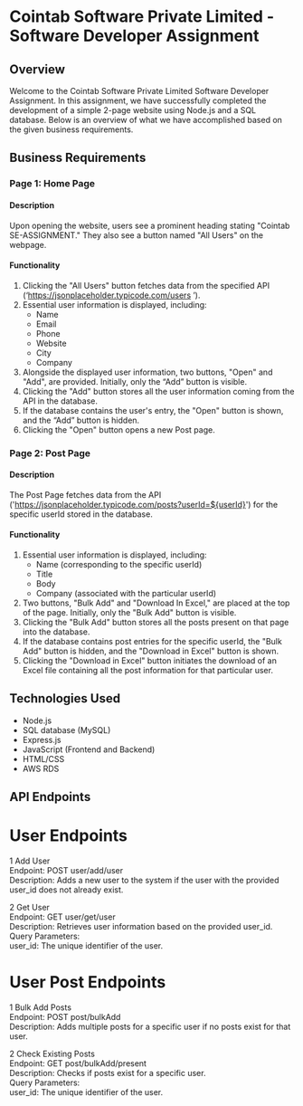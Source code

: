 # Cointab Software Private Limited - Software Developer Assignment


## Overview

Welcome to the Cointab Software Private Limited Software Developer Assignment. In this assignment, we have successfully completed the development of a simple 2-page website using Node.js and a SQL database. Below is an overview of what we have accomplished based on the given business requirements.

## Business Requirements

### Page 1: Home Page

#### Description

Upon opening the website, users see a prominent heading stating "Cointab SE-ASSIGNMENT." They also see a button named "All Users" on the webpage.

#### Functionality

1. Clicking the "All Users" button fetches data from the specified API (‘https://jsonplaceholder.typicode.com/users ’).
2. Essential user information is displayed, including:
   - Name
   - Email
   - Phone
   - Website
   - City
   - Company
3. Alongside the displayed user information, two buttons, "Open" and "Add", are provided. Initially, only the “Add” button is visible.
4. Clicking the "Add" button stores all the user information coming from the API in the database.
5. If the database contains the user's entry, the "Open" button is shown, and the “Add” button is hidden.
6. Clicking the "Open" button opens a new Post page.

### Page 2: Post Page

#### Description

The Post Page fetches data from the API ('https://jsonplaceholder.typicode.com/posts?userId=${userId}') for the specific userId stored in the database.

#### Functionality

1. Essential user information is displayed, including:
   - Name (corresponding to the specific userId)
   - Title
   - Body
   - Company (associated with the particular userId)
2. Two buttons, "Bulk Add" and "Download In Excel," are placed at the top of the page. Initially, only the "Bulk Add" button is visible.
3. Clicking the "Bulk Add" button stores all the posts present on that page into the database.
4. If the database contains post entries for the specific userId, the "Bulk Add" button is hidden, and the "Download in Excel" button is shown.
5. Clicking the "Download in Excel" button initiates the download of an Excel file containing all the post information for that particular user.

## Technologies Used

- Node.js
- SQL database (MySQL)
- Express.js
- JavaScript (Frontend and Backend)
- HTML/CSS
- AWS RDS


## API Endpoints
# User Endpoints
1 Add User<br>
 Endpoint: POST user/add/user<br>
 Description: Adds a new user to the system if the user with the provided user_id does not already exist.<br>

2 Get User<br>
Endpoint: GET user/get/user<br>
Description: Retrieves user information based on the provided user_id.<br>
Query Parameters:<br>
user_id: The unique identifier of the user.<br>

# User Post Endpoints
1 Bulk Add Posts <br>
Endpoint: POST post/bulkAdd<br>
Description: Adds multiple posts for a specific user if no posts exist for that user.<br>

2 Check Existing Posts<br>
Endpoint: GET post/bulkAdd/present<br>
Description: Checks if posts exist for a specific user.<br>
Query Parameters:<br>
user_id: The unique identifier of the user.
